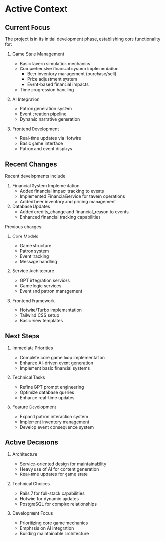 # Active Context

## Current Focus

The project is in its initial development phase, establishing core functionality for:

1. Game State Management

   - Basic tavern simulation mechanics
   - Comprehensive financial system implementation
     - Beer inventory management (purchase/sell)
     - Price adjustment system
     - Event-based financial impacts
   - Time progression handling

2. AI Integration

   - Patron generation system
   - Event creation pipeline
   - Dynamic narrative generation

3. Frontend Development

   - Real-time updates via Hotwire
   - Basic game interface
   - Patron and event displays

## Recent Changes

Recent developments include:

1. Financial System Implementation
   - Added financial impact tracking to events
   - Implemented FinancialService for tavern operations
   - Added beer inventory and pricing management
2. Database Updates
   - Added credits_change and financial_reason to events
   - Enhanced financial tracking capabilities

Previous changes:

1. Core Models

   - Game structure
   - Patron system
   - Event tracking
   - Message handling

2. Service Architecture

   - GPT integration services
   - Game logic services
   - Event and patron management

3. Frontend Framework

   - Hotwire/Turbo implementation
   - Tailwind CSS setup
   - Basic view templates

## Next Steps

1. Immediate Priorities

   - Complete core game loop implementation
   - Enhance AI-driven event generation
   - Implement basic financial systems

2. Technical Tasks

   - Refine GPT prompt engineering
   - Optimize database queries
   - Enhance real-time updates

3. Feature Development

   - Expand patron interaction system
   - Implement inventory management
   - Develop event consequence system

## Active Decisions

1. Architecture

   - Service-oriented design for maintainability
   - Heavy use of AI for content generation
   - Real-time updates for game state

2. Technical Choices

   - Rails 7 for full-stack capabilities
   - Hotwire for dynamic updates
   - PostgreSQL for complex relationships

3. Development Focus

   - Prioritizing core game mechanics
   - Emphasis on AI integration
   - Building maintainable architecture
